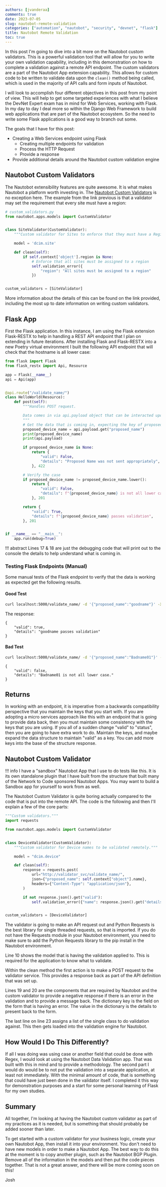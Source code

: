 ```yaml
---
authors: [jvanderaa]
comments: true
date: 2023-07-05
slug: nautobot-remote-validation
categories: ["automation", "nautobot", "security", "devnet", "flask"]
title: Nautobot Remote Validation
toc: true
---
```


In this post I'm going to dive into a bit more on the Nautobot custom validators. This is a powerful validation tool that will allow for you to write your own validation capability, including in this demonstration on how to complete a validation against a remote API endpoint. The custom validators are a part of the Nautobot App extension capability. This allows for custom code to be written to validate data upon the `clean()` method being called, which is used in the majority of API calls and form inputs of Nautobot.

<!-- more -->

I will look to accomplish four different objectives in this post from my point of view. This will help to get some targeted experiences with what I believe the DevNet Expert exam has in mind for Web Services, working with Flask. In my day to day I deal more so within the Django Web Framework to build web applications that are part of the Nautobot ecosystem. So the need to write some Flask applications is a good way to branch out some.

The goals that I have for this post:

- Creating a Web Services endpoint using Flask
  - Creating multiple endpoints for validation
  - Process the HTTP Request
  - Provide a response
- Provide additional details around the Nautobot custom validation engine

## Nautobot Custom Validators

The Nautobot extensibility features are quite awesome. It is what makes Nautobot a platform worth investing in. The [Nautobot Custom Validators](https://docs.nautobot.com/projects/core/en/stable/plugins/development/#implementing-custom-validators) is no exception here. The example from the link previous is that a validator may set the requirement that every site must have a region:

```python linenums="1"
# custom_validators.py
from nautobot.apps.models import CustomValidator


class SiteValidator(CustomValidator):
    """Custom validator for Sites to enforce that they must have a Region."""

    model = 'dcim.site'

    def clean(self):
        if self.context['object'].region is None:
            # Enforce that all sites must be assigned to a region
            self.validation_error({
                "region": "All sites must be assigned to a region"
            })


custom_validators = [SiteValidator]
```

More information about the details of this can be found on the link provided, including the most up to date information on writing custom validators.

## Flask App

First the Flask application. In this instance, I am using the Flask extension Flask-RESTX to help in handling a REST API endpoint that I plan on extending in future iterations. After installing Flask and Flask-RESTX into a new Poetry virtual environment I built the following API endpoint that will check that the hostname is all lower case:

```python linenums="1"
from flask import Flask
from flask_restx import Api, Resource

app = Flask(__name__)
api = Api(app)


@api.route("/validate_name/")
class HelloWorld(Resource):
    def post(self):
        """Handles POST request.

        Data comes in via api.payload object that can be interacted upon. This is a type dictionary.
        """
        # Get the data that is coming in, expecting the key of proposed_device_name
        proposed_device_name = api.payload.get("proposed_name")
        print(proposed_device_name)
        print(api.payload)

        if proposed_device_name is None:
            return {
                "valid": False,
                "details": "Proposed Name was not sent appropriately",
            }, 422

        # Verify the case
        if proposed_device_name != proposed_device_name.lower():
            return {
                "valid": False,
                "details": f"{proposed_device_name} is not all lower case.",
            }, 201

        return {
            "valid": True,
            "details": f"{proposed_device_name} passes validation",
        }, 201


if __name__ == "__main__":
    app.run(debug=True)

```

!!! abstract
    Lines 17 & 18 are just the debugging code that will print out to the console the details to help understand what is coming in.


### Testing Flask Endpoints (Manual)

Some manual tests of the Flask endpoint to verify that the data is working as expected get the following results.

#### Good Test

```bash linenums="1"
curl localhost:5000/validate_name/ -d '{"proposed_name":"goodname"}' -X POST -H "Content-Type: application/json"
```

The response:

    {
        "valid": true,
        "details": "goodname passes validation"
    }

#### Bad Test

```bash
curl localhost:5000/validate_name/ -d '{"proposed_name":"Badname01"}' -X POST -H "Content-Type: application/json"
```

    {
        "valid": false,
        "details": "Badname01 is not all lower case."
    }

## Returns

In working with an endpoint, it is imperative from a backwards compatibility perspective that you maintain the keys that you start with. If you are adopting a micro services approach like this with an endpoint that is going to provide data back, then you must maintain some consistency with the keys that you are using. If you all of a sudden change "valid" to "status", then you are going to have extra work to do. Maintain the keys, and maybe expand the data structure to maintain "valid" as a key. You can add more keys into the base of the structure response.

## Nautobot Custom Validator

!!! info
    I have a "sandbox" Nautobot App that I use to do tests like this. It is its own standalone plugin that I have built from the structure that built many of the Network to Code sponsored Nautobot Apps. You may want to build a Sandbox app for yourself to work from as well.


The Nautobot Custom Validator is quite boring actually compared to the code that is put into the remote API. The code is the following and then I'll explain a few of the core parts:

```python linenums="1"
"""Custom validators."""
import requests

from nautobot.apps.models import CustomValidator


class DeviceValidator(CustomValidator):
    """Custom validator for Device names to be validated remotely."""

    model = "dcim.device"

    def clean(self):
        response = requests.post(
            url="http://validator_svc/validate_name/",
            json={"proposed_name": self.context["object"].name},
            headers={"Content-Type": "application/json"},
        )

        if not response.json().get("valid"):
            self.validation_error({"name": response.json().get("details", "Error in testing.")})


custom_validators = [DeviceValidator]

```

The validator is going to make an API request out and Python Requests is the best library for single threaded requests, so that is imported. If you do not have the Requests module in your Nautobot environment, you need to make sure to add the Python Requests library to the pip install in the Nautobot environment.

Line 10 shows the model that is having the validation applied to. This is required for the application to know what to validate.

Within the clean method the first action is to make a POST request to the validator service. This provides a response back as part of the API definition that was set up.

Lines 19 and 20 are the components that are required by Nautobot and the custom validator to provide a negative response if there is an error in the validation and to provide a message back. The dictionary key is the field on the form that is having an error. The value in the dictionary is the details to present back to the form.

The last line on line 23 assigns a list of the single class to do validation against. This then gets loaded into the validation engine for Nautobot.

## How Would I Do This Differently?

If all I was doing was using case or another field that could be done with Regex, I would look at using the Nautobot Data Validation app. That was built with this in mind and to provide a methodology. The second part I would do would be to not put the validation into a separate application, at least not immediately. With the minimal amount of code, that is something that could have just been done in the validator itself. I completed it this way for demonstration purposes and a start for some personal learning of Flask for my own studies.

## Summary

All together, I'm looking at having the Nautobot custom validator as part of my practices as it is needed, but is something that should probably be added sooner than later. 

To get started with a custom validator for your business logic, create your own Nautobot App, then install it into your environment. You don't need to have new models in order to make a Nautobot App. The best way to do this at the moment is to copy another plugin, such as the Nautobot BGP Plugin. Remove all of the information in the models and then put the code pieces together. That is not a great answer, and there will be more coming soon on this!

Josh